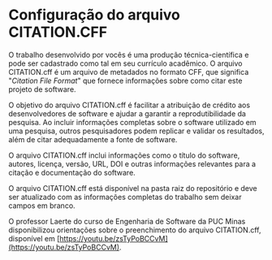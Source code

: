 # Configuração do arquivo CITATION.CFF

O trabalho desenvolvido por vocês é uma produção técnica-científica e pode ser cadastrado como tal em seu currículo
acadêmico. O arquivo CITATION.cff é um arquivo de metadados no formato CFF, que significa "*Citation File Format*" que
fornece informações sobre como citar este projeto de software.

O objetivo do arquivo CITATION.cff é facilitar a atribuição de crédito aos desenvolvedores de software e ajudar a
garantir a reprodutibilidade da pesquisa. Ao incluir informações completas sobre o software utilizado em uma pesquisa,
outros pesquisadores podem replicar e validar os resultados, além de citar adequadamente a fonte de software.

O arquivo CITATION.cff inclui informações como o título do software, autores, licença, versão, URL, DOI e outras
informações relevantes para a citação e documentação do software.

O arquivo CITATION.cff está disponível na pasta raiz do repositório e deve ser atualizado com as informações completas
do trabalho sem deixar campos em branco.

O professor Laerte do curso de Engenharia de Software da PUC Minas disponibilizou orientações sobre o preenchimento do
arquivo CITATION.cff, disponível em [https://youtu.be/zsTyPoBCCvM](https://youtu.be/zsTyPoBCCvM).

